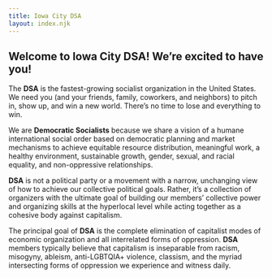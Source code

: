 ```yaml
---
title: Iowa City DSA
layout: index.njk
---
```


## Welcome to Iowa City DSA! We’re excited to have you!

The **DSA** is the fastest-growing socialist organization in the United States. We need you (and your friends, family, coworkers, and neighbors) to pitch in, show up, and win a new world. There’s no time to lose and everything to win. 

We are **Democratic Socialists** because we share a vision of a humane international social order based on democratic planning and market mechanisms to achieve equitable resource distribution, meaningful work, a healthy environment, sustainable growth, gender, sexual, and racial equality, and non-oppressive relationships.

**DSA** is not a political party or a movement with a narrow, unchanging view of how to achieve our collective political goals. Rather, it’s a collection of organizers with the ultimate goal of building our members’ collective power and organizing skills at the hyperlocal level while acting together as a cohesive body against capitalism.

The principal goal of **DSA** is the complete elimination of capitalist modes of economic organization and all interrelated forms of oppression. **DSA** members typically believe that capitalism is inseparable from racism, misogyny, ableism, anti-LGBTQIA+ violence, classism, and the myriad intersecting forms of oppression we experience and witness daily. 
